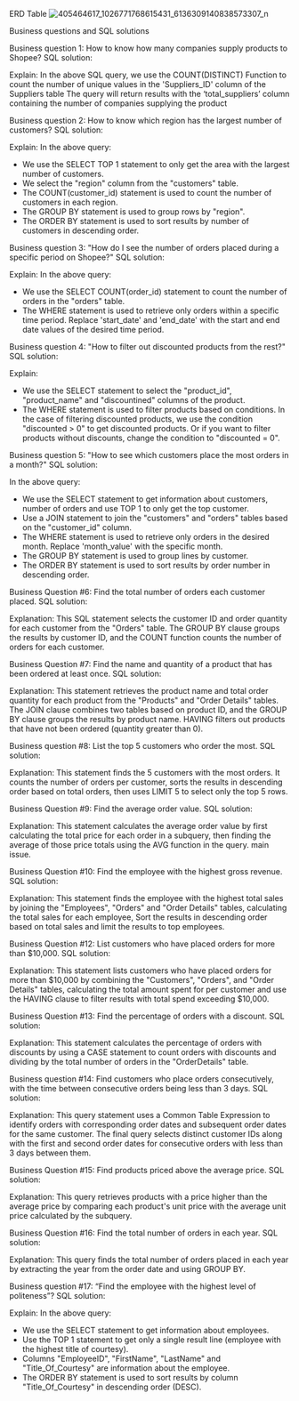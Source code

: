 ERD Table
![405464617_1026771768615431_6136309140838573307_n](https://github.com/fiyud/Tiny_nrthwind_sqlsv/assets/124371243/f05c1cb3-1ab9-4cc5-8e60-6ac4b2e52010)

Business questions and SQL solutions

Business question 1: How to know how many companies supply products to Shopee?
SQL solution:

Explain:
In the above SQL query, we use the COUNT(DISTINCT) Function to count the number of unique values in the 'Suppliers_ID' column of the Suppliers table
The query will return results with the ‘total_suppliers’ column containing the number of companies supplying the product

Business question 2: How to know which region has the largest number of customers?
SQL solution:

Explain:
In the above query:
- We use the SELECT TOP 1 statement to only get the area with the largest number of customers.
- We select the "region" column from the "customers" table.
- The COUNT(customer_id) statement is used to count the number of customers in each region.
- The GROUP BY statement is used to group rows by "region".
- The ORDER BY statement is used to sort results by number of customers in descending order.

Business question 3: "How do I see the number of orders placed during a specific period on Shopee?"
SQL solution:

Explain:
In the above query:
- We use the SELECT COUNT(order_id) statement to count the number of orders in the "orders" table.
- The WHERE statement is used to retrieve only orders within a specific time period. Replace 'start_date' and 'end_date' with the start and end date values of the desired time period.

Business question 4: "How to filter out discounted products from the rest?"
SQL solution:

Explain:
- We use the SELECT statement to select the "product_id", "product_name" and "discountined" columns of the product.
- The WHERE statement is used to filter products based on conditions. In the case of filtering discounted products, we use the condition "discounted > 0" to get discounted products. Or if you want to filter products without discounts, change the condition to "discounted = 0".

Business question 5: "How to see which customers place the most orders in a month?"
SQL solution:

In the above query:
- We use the SELECT statement to get information about customers, number of orders and use TOP 1 to only get the top customer.
- Use a JOIN statement to join the "customers" and "orders" tables based on the "customer_id" column.
- The WHERE statement is used to retrieve only orders in the desired month. Replace 'month_value' with the specific month.
- The GROUP BY statement is used to group lines by customer.
- The ORDER BY statement is used to sort results by order number in descending order.

Business Question #6: Find the total number of orders each customer placed.
SQL solution:

Explanation: This SQL statement selects the customer ID and order quantity for each customer from the "Orders" table. The GROUP BY clause groups the results by customer ID, and the COUNT function counts the number of orders for each customer.

Business Question #7: Find the name and quantity of a product that has been ordered at least once.
SQL solution:

Explanation: This statement retrieves the product name and total order quantity for each product from the "Products" and "Order Details" tables. The JOIN clause combines two tables based on product ID, and the GROUP BY clause groups the results by product name. HAVING filters out products that have not been ordered (quantity greater than 0).

Business question #8: List the top 5 customers who order the most.
SQL solution:

Explanation: This statement finds the 5 customers with the most orders. It counts the number of orders per customer, sorts the results in descending order based on total orders, then uses LIMIT 5 to select only the top 5 rows.

Business Question #9: Find the average order value.
SQL solution:

Explanation: This statement calculates the average order value by first calculating the total price for each order in a subquery, then finding the average of those price totals using the AVG function in the query. main issue.

Business Question #10: Find the employee with the highest gross revenue.
SQL solution:

Explanation: This statement finds the employee with the highest total sales by joining the "Employees", "Orders" and "Order Details" tables, calculating the total sales for each employee, Sort the results in descending order based on total sales and limit the results to top employees.

Business Question #12: List customers who have placed orders for more than $10,000.
SQL solution:

Explanation: This statement lists customers who have placed orders for more than $10,000 by combining the "Customers", "Orders", and "Order Details" tables, calculating the total amount spent for per customer and use the HAVING clause to filter results with total spend exceeding $10,000.

Business Question #13: Find the percentage of orders with a discount.
SQL solution:

Explanation: This statement calculates the percentage of orders with discounts by using a CASE statement to count orders with discounts and dividing by the total number of orders in the "OrderDetails" table.

Business question #14: Find customers who place orders consecutively, with the time between consecutive orders being less than 3 days.
SQL solution:

Explanation: This query statement uses a Common Table Expression to identify orders with corresponding order dates and subsequent order dates for the same customer. The final query selects distinct customer IDs along with the first and second order dates for consecutive orders with less than 3 days between them.

Business Question #15: Find products priced above the average price.
SQL solution:

Explanation: This query retrieves products with a price higher than the average price by comparing each product's unit price with the average unit price calculated by the subquery.

Business Question #16: Find the total number of orders in each year.
SQL solution:

Explanation: This query finds the total number of orders placed in each year by extracting the year from the order date and using GROUP BY.

Business question #17: “Find the employee with the highest level of politeness”?
SQL solution:

Explain:
In the above query:
- We use the SELECT statement to get information about employees.
- Use the TOP 1 statement to get only a single result line (employee with the highest title of courtesy).
- Columns "EmployeeID", "FirstName", "LastName" and "Title_Of_Courtesy" are information about the employee.
- The ORDER BY statement is used to sort results by column "Title_Of_Courtesy" in descending order (DESC).

